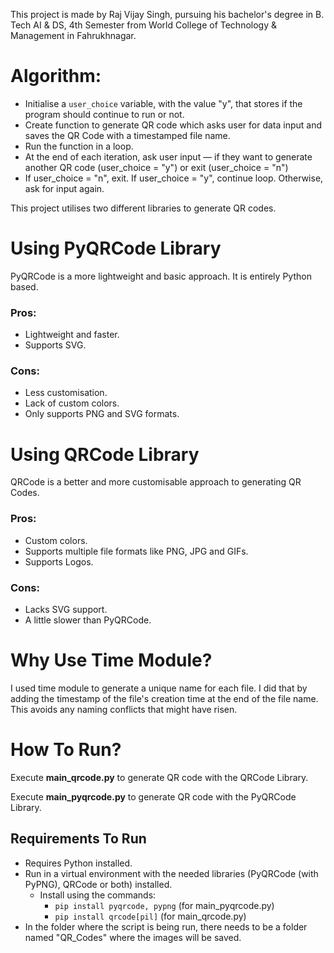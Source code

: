 This project is made by Raj Vijay Singh, pursuing his bachelor's degree in B. Tech AI & DS, 4th Semester from World College of Technology & Management in Fahrukhnagar.

# Algorithm:
- Initialise a `user_choice` variable, with the value "y", that stores if the program should continue to run or not.
- Create function to generate QR code which asks user for data input and saves the QR Code with a timestamped file name.
- Run the function in a loop.
- At the end of each iteration, ask user input — if they want to generate another QR code (user_choice = "y") or exit (user_choice = "n")
- If user_choice = "n", exit. If user_choice = "y", continue loop. Otherwise, ask for input again.

This project utilises two different libraries to generate QR codes.
# Using PyQRCode Library
PyQRCode is a more lightweight and basic approach. It is entirely Python based. 

### Pros:
- Lightweight and faster.
- Supports SVG.

### Cons:
- Less customisation.
- Lack of custom colors.
- Only supports PNG and SVG formats.

# Using QRCode Library
QRCode is a better and more customisable approach to generating QR Codes.

### Pros:
- Custom colors.
- Supports multiple file formats like PNG, JPG and GIFs.
- Supports Logos.

### Cons:
- Lacks SVG support.
- A little slower than PyQRCode.

# Why Use Time Module?
I used time module to generate a unique name for each file. I did that by adding the timestamp of the file's creation time at the end of the file name.
This avoids any naming conflicts that might have risen. 

# How To Run?
Execute **main_qrcode.py** to generate QR code with the QRCode Library.

Execute **main_pyqrcode.py** to generate QR code with the PyQRCode Library.

## Requirements To Run
- Requires Python installed.
- Run in a virtual environment with the needed libraries (PyQRCode (with PyPNG), QRCode or both) installed.
  - Install using the commands:
    - `pip install pyqrcode, pypng` (for main_pyqrcode.py)
    - `pip install qrcode[pil]` (for main_qrcode.py)
- In the folder where the script is being run, there needs to be a folder named "QR_Codes" where the images will be saved.